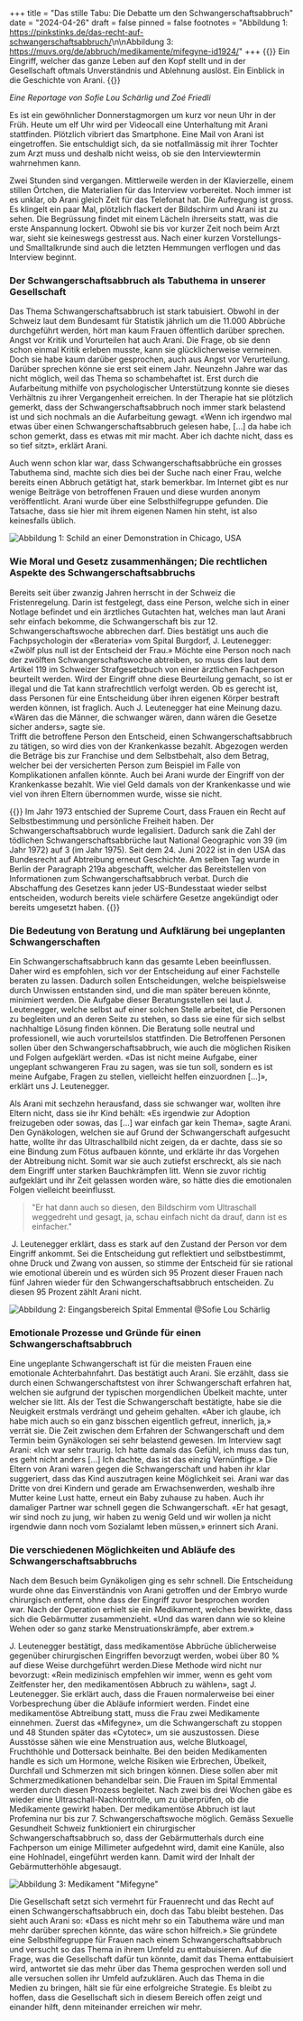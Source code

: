 +++
title = "Das stille Tabu: Die Debatte um den Schwangerschaftsabbruch"
date = "2024-04-26"
draft = false
pinned = false
footnotes = "Abbildung 1: <https://pinkstinks.de/das-recht-auf-schwangerschaftsabbruch/>\n\nAbbildung 3: https://muvs.org/de/abbruch/medikamente/mifegyne-id1924/"
+++
{{<lead>}} Ein Eingriff, welcher das ganze Leben auf den Kopf stellt und in der Gesellschaft oftmals Unverständnis und Ablehnung auslöst. Ein Einblick in die Geschichte von Arani. {{</lead>}}

*Eine Reportage von Sofie Lou Schärlig und Zoé Friedli*

Es ist ein gewöhnlicher Donnerstagmorgen um kurz vor neun Uhr in der Früh. Heute um elf Uhr wird per Videocall eine Unterhaltung mit Arani stattfinden. Plötzlich vibriert das Smartphone. Eine Mail von Arani ist eingetroffen. Sie entschuldigt sich, da sie notfallmässig mit ihrer Tochter zum Arzt muss und deshalb nicht weiss, ob sie den Interviewtermin wahrnehmen kann.

Zwei Stunden sind vergangen. Mittlerweile werden in der Klavierzelle, einem stillen Örtchen, die Materialien für das Interview vorbereitet. Noch immer ist es unklar, ob Arani gleich Zeit für das Telefonat hat. Die Aufregung ist gross. Es klingelt ein paar Mal, plötzlich flackert der Bildschirm und Arani ist zu sehen. Die Begrüssung findet mit einem Lächeln ihrerseits statt, was die erste Anspannung lockert. Obwohl sie bis vor kurzer Zeit noch beim Arzt war, sieht sie keineswegs gestresst aus. Nach einer kurzen Vorstellungs- und Smalltalkrunde sind auch die letzten Hemmungen verflogen und das Interview beginnt. 

### **Der Schwangerschaftsabbruch als Tabuthema in unserer Gesellschaft**

Das Thema Schwangerschaftsabbruch ist stark tabuisiert. Obwohl in der Schweiz laut dem Bundesamt für Statistik jährlich um die 11.000 Abbrüche durchgeführt werden, hört man kaum Frauen öffentlich darüber sprechen. Angst vor Kritik und Vorurteilen hat auch Arani. Die Frage, ob sie denn schon einmal Kritik erleben musste, kann sie glücklicherweise verneinen. Doch sie habe kaum darüber gesprochen, auch aus Angst vor Verurteilung. Darüber sprechen könne sie erst seit einem Jahr. Neunzehn Jahre war das nicht möglich, weil das Thema so schambehaftet ist. Erst durch die Aufarbeitung mithilfe von psychologischer Unterstützung konnte sie dieses Verhältnis zu ihrer Vergangenheit erreichen. In der Therapie hat sie plötzlich gemerkt, dass der Schwangerschaftsabbruch noch immer stark belastend ist und sich nochmals an die Aufarbeitung gewagt. «Wenn ich irgendwo mal etwas über einen Schwangerschaftsabbruch gelesen habe, \[…] da habe ich schon gemerkt, dass es etwas mit mir macht. Aber ich dachte nicht, dass es so tief sitzt», erklärt Arani. 

Auch wenn schon klar war, dass Schwangerschaftsabbrüche ein grosses Tabuthema sind, machte sich dies bei der Suche nach einer Frau, welche bereits einen Abbruch getätigt hat, stark bemerkbar. Im Internet gibt es nur wenige Beiträge von betroffenen Frauen und diese wurden anonym veröffentlicht. Arani wurde über eine Selbsthilfegruppe gefunden. Die Tatsache, dass sie hier mit ihrem eigenen Namen hin steht, ist also keinesfalls üblich.

![Abbildung 1: Schild an einer Demonstration in Chicago, USA](unbenannt.jpg)

### **Wie Moral und Gesetz zusammenhängen; Die rechtlichen Aspekte des Schwangerschaftsabbruchs**

Bereits seit über zwanzig Jahren herrscht in der Schweiz die Fristenregelung. Darin ist festgelegt, dass eine Person, welche sich in einer Notlage befindet und ein ärztliches Gutachten hat, welches man laut Arani sehr einfach bekomme, die Schwangerschaft bis zur 12. Schwangerschaftswoche abbrechen darf. Dies bestätigt uns auch die Fachpsychologin der «Berateria» vom Spital Burgdorf, J. Leutenegger: «Zwölf plus null ist der Entscheid der Frau.» Möchte eine Person noch nach der zwölften Schwangerschaftswoche abtreiben, so muss dies laut dem Artikel 119 im Schweizer Strafgesetzbuch von einer ärztlichen Fachperson beurteilt werden. Wird der Eingriff ohne diese Beurteilung gemacht, so ist er illegal und die Tat kann strafrechtlich verfolgt werden. Ob es gerecht ist, dass Personen für eine Entscheidung über ihren eigenen Körper bestraft werden können, ist fraglich. Auch J. Leutenegger hat eine Meinung dazu. «Wären das die Männer, die schwanger wären, dann wären die Gesetze sicher anders», sagte sie. \
Trifft die betroffene Person den Entscheid, einen Schwangerschaftsabbruch zu tätigen, so wird dies von der Krankenkasse bezahlt. Abgezogen werden die Beträge bis zur Franchise und dem Selbstbehalt, also dem Betrag, welcher bei der versicherten Person zum Beispiel im Falle von Komplikationen anfallen könnte. Auch bei Arani wurde der Eingriff von der Krankenkasse bezahlt. Wie viel Geld damals von der Krankenkasse und wie viel von ihren Eltern übernommen wurde, wisse sie nicht. 

{{<box title="Ausklappbare Box">}} Im Jahr 1973 entschied der Supreme Court, dass Frauen ein Recht auf Selbstbestimmung und persönliche Freiheit haben. Der Schwangerschaftsabbruch wurde legalisiert. Dadurch sank die Zahl der tödlichen Schwangerschaftsabbrüche laut National Geographic von 39 (im Jahr 1972) auf 3 (im Jahr 1975). Seit dem 24. Juni 2022 ist in den USA das Bundesrecht auf Abtreibung erneut Geschichte. Am selben Tag wurde in Berlin der Paragraph 219a abgeschafft, welcher das Bereitstellen von Informationen zum Schwangerschaftsabbruch verbat. Durch die Abschaffung des Gesetzes kann jeder US-Bundesstaat wieder selbst entscheiden, wodurch bereits viele schärfere Gesetze angekündigt oder bereits umgesetzt haben. {{</box>}}

### **Die Bedeutung von Beratung und Aufklärung bei ungeplanten Schwangerschaften**

Ein Schwangerschaftsabbruch kann das gesamte Leben beeinflussen. Daher wird es empfohlen, sich vor der Entscheidung auf einer Fachstelle beraten zu lassen. Dadurch sollen Entscheidungen, welche beispielsweise durch Unwissen entstanden sind, und die man später bereuen könnte, minimiert werden. Die Aufgabe dieser Beratungsstellen sei laut J. Leutenegger, welche selbst auf einer solchen Stelle arbeitet, die Personen zu begleiten und an deren Seite zu stehen, so dass sie eine für sich selbst nachhaltige Lösung finden können. Die Beratung solle neutral und professionell, wie auch vorurteilslos stattfinden. Die Betroffenen Personen sollen über den Schwangerschaftsabbruch, wie auch die möglichen Risiken und Folgen aufgeklärt werden. «Das ist nicht meine Aufgabe, einer ungeplant schwangeren Frau zu sagen, was sie tun soll, sondern es ist meine Aufgabe, Fragen zu stellen, vielleicht helfen einzuordnen \[...]», erklärt uns J. Leutenegger.

Als Arani mit sechzehn herausfand, dass sie schwanger war, wollten ihre Eltern nicht, dass sie ihr Kind behält: «Es irgendwie zur Adoption freizugeben oder sowas, das \[…] war einfach gar kein Thema», sagte Arani. Den Gynäkologen, welchen sie auf Grund der Schwangerschaft aufgesucht hatte, wollte ihr das Ultraschallbild nicht zeigen, da er dachte, dass sie so eine Bindung zum Fötus aufbauen könnte, und erklärte ihr das Vorgehen der Abtreibung nicht. Somit war sie auch zutiefst erschreckt, als sie nach dem Eingriff unter starken Bauchkrämpfen litt. Wenn sie zuvor richtig aufgeklärt und ihr Zeit gelassen worden wäre, so hätte dies die emotionalen Folgen vielleicht beeinflusst. 

> "Er hat dann auch so diesen, den Bildschirm vom Ultraschall weggedreht und gesagt, ja, schau einfach nicht da drauf, dann ist es einfacher."

 J. Leutenegger erklärt, dass es stark auf den Zustand der Person vor dem Eingriff ankommt. Sei die Entscheidung gut reflektiert und selbstbestimmt, ohne Druck und Zwang von aussen, so stimme der Entscheid für sie rational wie emotional überein und es würden sich 95 Prozent dieser Frauen nach fünf Jahren wieder für den Schwangerschaftsabbruch entscheiden. Zu diesen 95 Prozent zählt Arani nicht.

![Abbildung 2: Eingangsbereich Spital Emmental @Sofie Lou Schärlig](img_4780.jpg)

### **Emotionale Prozesse und Gründe für einen Schwangerschaftsabbruch**

Eine ungeplante Schwangerschaft ist für die meisten Frauen eine emotionale Achterbahnfahrt. Das bestätigt auch Arani. Sie erzählt, dass sie durch einen Schwangerschaftstest von ihrer Schwangerschaft erfahren hat, welchen sie aufgrund der typischen morgendlichen Übelkeit machte, unter welcher sie litt. Als der Test die Schwangerschaft bestätigte, habe sie die Neuigkeit erstmals verdrängt und geheim gehalten. «Aber ich glaube, ich habe mich auch so ein ganz bisschen eigentlich gefreut, innerlich, ja,» verrät sie. Die Zeit zwischen dem Erfahren der Schwangerschaft und dem Termin beim Gynäkologen sei sehr belastend gewesen. Im Interview sagt Arani: «Ich war sehr traurig. Ich hatte damals das Gefühl, ich muss das tun, es geht nicht anders \[…] Ich dachte, das ist das einzig Vernünftige.» Die Eltern von Arani waren gegen die Schwangerschaft und haben ihr klar suggeriert, dass das Kind auszutragen keine Möglichkeit sei. Arani war das Dritte von drei Kindern und gerade am Erwachsenwerden, weshalb ihre Mutter keine Lust hatte, erneut ein Baby zuhause zu haben. Auch ihr damaliger Partner war schnell gegen die Schwangerschaft. «Er hat gesagt, wir sind noch zu jung, wir haben zu wenig Geld und wir wollen ja nicht irgendwie dann noch vom Sozialamt leben müssen,» erinnert sich Arani.

### **Die verschiedenen Möglichkeiten und Abläufe des Schwangerschaftsabbruchs**

Nach dem Besuch beim Gynäkoligen ging es sehr schnell. Die Entscheidung wurde ohne das Einverständnis von Arani getroffen und der Embryo wurde chirurgisch entfernt, ohne dass der Eingriff zuvor besprochen worden war. Nach der Operation erhielt sie ein Medikament, welches bewirkte, dass sich die Gebärmutter zusammenzieht. «Und das waren dann wie so kleine Wehen oder so ganz starke Menstruationskrämpfe, aber extrem.» 

J. Leutenegger bestätigt, dass medikamentöse Abbrüche üblicherweise gegenüber chirurgischen Eingriffen bevorzugt werden, wobei über 80 % auf diese Weise durchgeführt werden.Diese Methode wird nicht nur bevorzugt: «Rein medizinisch empfehlen wir immer, wenn es geht vom Zeitfenster her, den medikamentösen Abbruch zu wählen», sagt J. Leutenegger. Sie erklärt auch, dass die Frauen normalerweise bei einer Vorbesprechung über die Abläufe informiert werden. Findet eine medikamentöse Abtreibung statt, muss die Frau zwei Medikamente einnehmen. Zuerst das «Mifegyne», um die Schwangerschaft zu stoppen und 48 Stunden später das «Cytotec», um sie auszustossen. Diese Ausstösse sähen wie eine Menstruation aus, welche Blutkoagel, Fruchthöhle und Dottersack beinhalte. Bei den beiden Medikamenten handle es sich um Hormone, welche Risiken wie Erbrechen, Übelkeit, Durchfall und Schmerzen mit sich bringen können. Diese sollen aber mit Schmerzmedikationen behandelbar sein. Die Frauen im Spital Emmental werden durch diesen Prozess begleitet. Nach zwei bis drei Wochen gäbe es wieder eine Ultraschall-Nachkontrolle, um zu überprüfen, ob die Medikamente gewirkt haben. Der medikamentöse Abbruch ist laut Profemina nur bis zur 7. Schwangerschaftswoche möglich. Gemäss Sexuelle Gesundheit Schweiz funktioniert ein chirurgischer Schwangerschaftsabbruch so, dass der Gebärmutterhals durch eine Fachperson um einige Millimeter aufgedehnt wird, damit eine Kanüle, also eine Hohlnadel, eingeführt werden kann. Damit wird der Inhalt der Gebärmutterhöhle abgesaugt. 

![Abbildung 3: Medikament "Mifegyne"](illu_01_dl_mifegyne.jpg)

Die Gesellschaft setzt sich vermehrt für Frauenrecht und das Recht auf einen Schwangerschaftsabbruch ein, doch das Tabu bleibt bestehen. Das sieht auch Arani so: «Dass es nicht mehr so ein Tabuthema wäre und man mehr darüber sprechen könnte, das wäre schon hilfreich.» Sie gründete eine Selbsthilfegruppe für Frauen nach einem Schwangerschaftsabbruch und versucht so das Thema in ihrem Umfeld zu enttabuisieren. Auf die Frage, was die Gesellschaft dafür tun könnte, damit das Thema enttabuisiert wird, antwortet sie das mehr über das Thema gesprochen werden soll und alle versuchen sollen ihr Umfeld aufzuklären. Auch das Thema in die Medien zu bringen, hält sie für eine erfolgreiche Strategie. Es bleibt zu hoffen, dass die Gesellschaft sich in diesem Bereich offen zeigt und einander hilft, denn miteinander erreichen wir mehr.